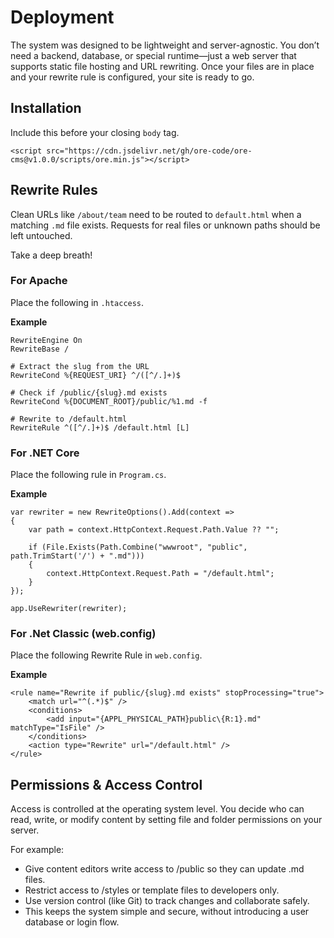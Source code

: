 # Deployment

The system was designed to be lightweight and server-agnostic. You don’t need a backend, database, or special runtime—just a web server that supports static file hosting and URL rewriting. Once your files are in place and your rewrite rule is configured, your site is ready to go.

## Installation

Include this before your closing `body` tag.

	<script src="https://cdn.jsdelivr.net/gh/ore-code/ore-cms@v1.0.0/scripts/ore.min.js"></script>

## Rewrite Rules

Clean URLs like `/about/team` need to be routed to `default.html` when a matching `.md` file exists. Requests for real files or unknown paths should be left untouched.

Take a deep breath!

### For Apache

Place the following in `.htaccess`.

**Example**

	RewriteEngine On
	RewriteBase /

	# Extract the slug from the URL
	RewriteCond %{REQUEST_URI} ^/([^/.]+)$

	# Check if /public/{slug}.md exists
	RewriteCond %{DOCUMENT_ROOT}/public/%1.md -f

	# Rewrite to /default.html
	RewriteRule ^([^/.]+)$ /default.html [L]

### For .NET Core

Place the following rule in `Program.cs`.

**Example**

 	var rewriter = new RewriteOptions().Add(context =>
	{
		var path = context.HttpContext.Request.Path.Value ?? "";

		if (File.Exists(Path.Combine("wwwroot", "public", path.TrimStart('/') + ".md")))
		{
			context.HttpContext.Request.Path = "/default.html";
		}
	});
	
	app.UseRewriter(rewriter);

### For .Net Classic (web.config)

Place the following Rewrite Rule in `web.config`.

**Example**

	<rule name="Rewrite if public/{slug}.md exists" stopProcessing="true">
		<match url="^(.*)$" />
		<conditions>
			<add input="{APPL_PHYSICAL_PATH}public\{R:1}.md" matchType="IsFile" />
		</conditions>
		<action type="Rewrite" url="/default.html" />
	</rule>
 
## Permissions & Access Control

Access is controlled at the operating system level. You decide who can read, write, or modify content by setting file and folder permissions on your server.

For example:

- Give content editors write access to /public so they can update .md files.
- Restrict access to /styles or template files to developers only.
- Use version control (like Git) to track changes and collaborate safely.
- This keeps the system simple and secure, without introducing a user database or login flow.